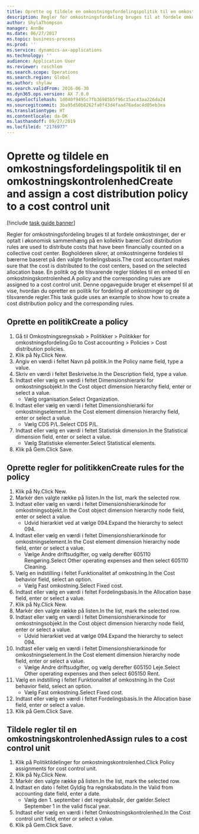 ```yaml
---
title: Oprette og tildele en omkostningsfordelingspolitik til en omkostningskontrolenhed
description: Regler for omkostningsfordeling bruges til at fordele omkostninger, der er optalt i økonomisk sammenhæng på en kollektiv bærer.
author: ShylaThompson
manager: AnnBe
ms.date: 06/27/2017
ms.topic: business-process
ms.prod: ''
ms.service: dynamics-ax-applications
ms.technology: ''
audience: Application User
ms.reviewer: roschlom
ms.search.scope: Operations
ms.search.region: Global
ms.author: shylaw
ms.search.validFrom: 2016-06-30
ms.dyn365.ops.version: AX 7.0.0
ms.openlocfilehash: 1d040f9495c7fb36985b5f96c15ac43aa226da24
ms.sourcegitcommit: 3ba95d50b8262fa0f43d4faad76adac4d05eb3ea
ms.translationtype: HT
ms.contentlocale: da-DK
ms.lasthandoff: 09/27/2019
ms.locfileid: "2176977"
---
```

# <a name="create-and-assign-a-cost-distribution-policy-to-a-cost-control-unit"></a><span data-ttu-id="147d3-103">Oprette og tildele en omkostningsfordelingspolitik til en omkostningskontrolenhed</span><span class="sxs-lookup"><span data-stu-id="147d3-103">Create and assign a cost distribution policy to a cost control unit</span></span>

[!include [task guide banner](../../includes/task-guide-banner.md)]

<span data-ttu-id="147d3-104">Regler for omkostningsfordeling bruges til at fordele omkostninger, der er optalt i økonomisk sammenhæng på en kollektiv bærer.</span><span class="sxs-lookup"><span data-stu-id="147d3-104">Cost distribution rules are used to distribute costs that have been financially counted on a collective cost center.</span></span> <span data-ttu-id="147d3-105">Bogholderen sikrer, at omkostningerne fordeles til bærerne baseret på den valgte fordelingsbasis.</span><span class="sxs-lookup"><span data-stu-id="147d3-105">The cost accountant makes sure that the cost is distributed to the cost centers, based on the selected allocation base.</span></span> <span data-ttu-id="147d3-106">En politik og de tilsvarende regler tildeles til en enhed til en omkostningskontrolenhed.</span><span class="sxs-lookup"><span data-stu-id="147d3-106">A policy and the corresponding rules are assigned to a cost control unit.</span></span> <span data-ttu-id="147d3-107">Denne opgaveguide bruger et eksempel til at vise, hvordan du opretter en politik for fordeling af omkostninger og de tilsvarende regler.</span><span class="sxs-lookup"><span data-stu-id="147d3-107">This task guide uses an example to show how to create a cost distribution policy and the corresponding rules.</span></span>


## <a name="create-a-policy"></a><span data-ttu-id="147d3-108">Oprette en politik</span><span class="sxs-lookup"><span data-stu-id="147d3-108">Create a policy</span></span>
1. <span data-ttu-id="147d3-109">Gå til Omkostningsregnskab > Politikker > Politikker for omkostningsfordeling.</span><span class="sxs-lookup"><span data-stu-id="147d3-109">Go to Cost accounting > Policies > Cost distribution policies.</span></span>
2. <span data-ttu-id="147d3-110">Klik på Ny.</span><span class="sxs-lookup"><span data-stu-id="147d3-110">Click New.</span></span>
3. <span data-ttu-id="147d3-111">Angiv en værdi i feltet Navn på politik.</span><span class="sxs-lookup"><span data-stu-id="147d3-111">In the Policy name field, type a value.</span></span>
4. <span data-ttu-id="147d3-112">Skriv en værdi i feltet Beskrivelse.</span><span class="sxs-lookup"><span data-stu-id="147d3-112">In the Description field, type a value.</span></span>
5. <span data-ttu-id="147d3-113">Indtast eller vælg en værdi i feltet Dimensionshierarki for omkostningsobjekt.</span><span class="sxs-lookup"><span data-stu-id="147d3-113">In the Cost object dimension hierarchy field, enter or select a value.</span></span>
    * <span data-ttu-id="147d3-114">Vælg organisation.</span><span class="sxs-lookup"><span data-stu-id="147d3-114">Select Organization.</span></span>  
6. <span data-ttu-id="147d3-115">Indtast eller vælg en værdi i feltet Dimensionshierarki for omkostningselement.</span><span class="sxs-lookup"><span data-stu-id="147d3-115">In the Cost element dimension hierarchy field, enter or select a value.</span></span>
    * <span data-ttu-id="147d3-116">Vælg CDS P/L.</span><span class="sxs-lookup"><span data-stu-id="147d3-116">Select CDS P/L.</span></span>  
7. <span data-ttu-id="147d3-117">Indtast eller vælg en værdi i feltet Statistisk dimension.</span><span class="sxs-lookup"><span data-stu-id="147d3-117">In the Statistical dimension field, enter or select a value.</span></span>
    * <span data-ttu-id="147d3-118">Vælg Statistiske elementer.</span><span class="sxs-lookup"><span data-stu-id="147d3-118">Select Statistical elements.</span></span>  
8. <span data-ttu-id="147d3-119">Klik på Gem.</span><span class="sxs-lookup"><span data-stu-id="147d3-119">Click Save.</span></span>

## <a name="create-rules-for-the-policy"></a><span data-ttu-id="147d3-120">Oprette regler for politikken</span><span class="sxs-lookup"><span data-stu-id="147d3-120">Create rules for the policy</span></span>
1. <span data-ttu-id="147d3-121">Klik på Ny.</span><span class="sxs-lookup"><span data-stu-id="147d3-121">Click New.</span></span>
2. <span data-ttu-id="147d3-122">Markér den valgte række på listen.</span><span class="sxs-lookup"><span data-stu-id="147d3-122">In the list, mark the selected row.</span></span>
3. <span data-ttu-id="147d3-123">Indtast eller vælg en værdi i feltet Dimensionshierarkinode for omkostningsobjekt.</span><span class="sxs-lookup"><span data-stu-id="147d3-123">In the Cost object dimension hierarchy node field, enter or select a value.</span></span>
    * <span data-ttu-id="147d3-124">Udvid hierarkiet ved at vælge 094.</span><span class="sxs-lookup"><span data-stu-id="147d3-124">Expand the hierarchy to select 094.</span></span>  
4. <span data-ttu-id="147d3-125">Indtast eller vælg en værdi i feltet Dimensionshierarkinode for omkostningselement.</span><span class="sxs-lookup"><span data-stu-id="147d3-125">In the Cost element dimension hierarchy node field, enter or select a value.</span></span>
    * <span data-ttu-id="147d3-126">Vælge Andre driftsudgifter, og vælg derefter 605110 Rengøring.</span><span class="sxs-lookup"><span data-stu-id="147d3-126">Select Other operating expenses and then select 605110 Cleaning.</span></span>  
5. <span data-ttu-id="147d3-127">Vælg en indstilling i feltet Funktionalitet af omkostning.</span><span class="sxs-lookup"><span data-stu-id="147d3-127">In the Cost behavior field, select an option.</span></span>
    * <span data-ttu-id="147d3-128">Vælg Fast omkostning.</span><span class="sxs-lookup"><span data-stu-id="147d3-128">Select Fixed cost.</span></span>  
6. <span data-ttu-id="147d3-129">Indtast eller vælg en værdi i feltet Fordelingsbasis.</span><span class="sxs-lookup"><span data-stu-id="147d3-129">In the Allocation base field, enter or select a value.</span></span>
7. <span data-ttu-id="147d3-130">Klik på Ny.</span><span class="sxs-lookup"><span data-stu-id="147d3-130">Click New.</span></span>
8. <span data-ttu-id="147d3-131">Markér den valgte række på listen.</span><span class="sxs-lookup"><span data-stu-id="147d3-131">In the list, mark the selected row.</span></span>
9. <span data-ttu-id="147d3-132">Indtast eller vælg en værdi i feltet Dimensionshierarkinode for omkostningsobjekt.</span><span class="sxs-lookup"><span data-stu-id="147d3-132">In the Cost object dimension hierarchy node field, enter or select a value.</span></span>
    * <span data-ttu-id="147d3-133">Udvid hierarkiet ved at vælge 094.</span><span class="sxs-lookup"><span data-stu-id="147d3-133">Expand the hierarchy to select 094.</span></span>  
10. <span data-ttu-id="147d3-134">Indtast eller vælg en værdi i feltet Dimensionshierarkinode for omkostningselement.</span><span class="sxs-lookup"><span data-stu-id="147d3-134">In the Cost element dimension hierarchy node field, enter or select a value.</span></span>
    * <span data-ttu-id="147d3-135">Vælge Andre driftsudgifter, og vælg derefter 605150 Leje.</span><span class="sxs-lookup"><span data-stu-id="147d3-135">Select Other operating expenses and then select 605150 Rent.</span></span>  
11. <span data-ttu-id="147d3-136">Vælg en indstilling i feltet Funktionalitet af omkostning.</span><span class="sxs-lookup"><span data-stu-id="147d3-136">In the Cost behavior field, select an option.</span></span>
    * <span data-ttu-id="147d3-137">Vælg Fast omkostning.</span><span class="sxs-lookup"><span data-stu-id="147d3-137">Select Fixed cost.</span></span>  
12. <span data-ttu-id="147d3-138">Indtast eller vælg en værdi i feltet Fordelingsbasis.</span><span class="sxs-lookup"><span data-stu-id="147d3-138">In the Allocation base field, enter or select a value.</span></span>
13. <span data-ttu-id="147d3-139">Klik på Gem.</span><span class="sxs-lookup"><span data-stu-id="147d3-139">Click Save.</span></span>

## <a name="assign-rules-to-a-cost-control-unit"></a><span data-ttu-id="147d3-140">Tildele regler til en omkostningskontrolenhed</span><span class="sxs-lookup"><span data-stu-id="147d3-140">Assign rules to a cost control unit</span></span>
1. <span data-ttu-id="147d3-141">Klik på Politiktildelinger for omkostningskontrolenhed.</span><span class="sxs-lookup"><span data-stu-id="147d3-141">Click Policy assignments for cost control unit.</span></span>
2. <span data-ttu-id="147d3-142">Klik på Ny.</span><span class="sxs-lookup"><span data-stu-id="147d3-142">Click New.</span></span>
3. <span data-ttu-id="147d3-143">Markér den valgte række på listen.</span><span class="sxs-lookup"><span data-stu-id="147d3-143">In the list, mark the selected row.</span></span>
4. <span data-ttu-id="147d3-144">Indtast en dato i feltet Gyldig fra regnskabsdato.</span><span class="sxs-lookup"><span data-stu-id="147d3-144">In the Valid from accounting date field, enter a date.</span></span>
    * <span data-ttu-id="147d3-145">Vælg den 1. september i det regnskabsår, der gælder.</span><span class="sxs-lookup"><span data-stu-id="147d3-145">Select September 1 in the valid fiscal year.</span></span>  
5. <span data-ttu-id="147d3-146">Indtast eller vælg en værdi i feltet Omkostningskontrolenhed.</span><span class="sxs-lookup"><span data-stu-id="147d3-146">In the Cost control unit field, enter or select a value.</span></span>
6. <span data-ttu-id="147d3-147">Klik på Gem.</span><span class="sxs-lookup"><span data-stu-id="147d3-147">Click Save.</span></span>

